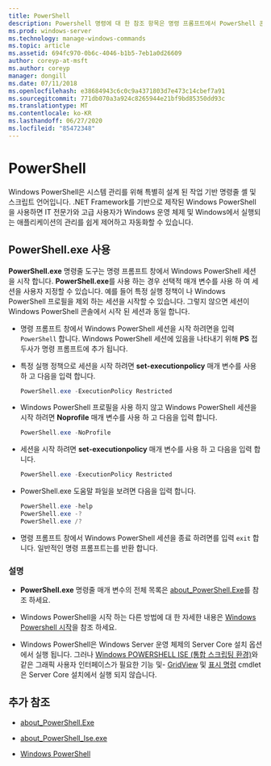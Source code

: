 ```yaml
---
title: PowerShell
description: Powershell 명령에 대 한 참조 항목은 명령 프롬프트에서 PowerShell 콘솔을 엽니다.
ms.prod: windows-server
ms.technology: manage-windows-commands
ms.topic: article
ms.assetid: 694fc970-0b6c-4046-b1b5-7eb1a0d26609
author: coreyp-at-msft
ms.author: coreyp
manager: dongill
ms.date: 07/11/2018
ms.openlocfilehash: e38684943c6c0c9a4371803d7e473c14cbef7a91
ms.sourcegitcommit: 771db070a3a924c8265944e21bf9bd85350dd93c
ms.translationtype: MT
ms.contentlocale: ko-KR
ms.lasthandoff: 06/27/2020
ms.locfileid: "85472348"
---
```

# <a name="powershell"></a>PowerShell

Windows PowerShell은 시스템 관리를 위해 특별히 설계 된 작업 기반 명령줄 셸 및 스크립트 언어입니다. .NET Framework를 기반으로 제작된 Windows PowerShell을 사용하면 IT 전문가와 고급 사용자가 Windows 운영 체제 및 Windows에서 실행되는 애플리케이션의 관리를 쉽게 제어하고 자동화할 수 있습니다.

## <a name="using-powershellexe"></a>PowerShell.exe 사용

**PowerShell.exe** 명령줄 도구는 명령 프롬프트 창에서 Windows PowerShell 세션을 시작 합니다. **PowerShell.exe**를 사용 하는 경우 선택적 매개 변수를 사용 하 여 세션을 사용자 지정할 수 있습니다. 예를 들어 특정 실행 정책이 나 Windows PowerShell 프로필을 제외 하는 세션을 시작할 수 있습니다. 그렇지 않으면 세션이 Windows PowerShell 콘솔에서 시작 된 세션과 동일 합니다.

- 명령 프롬프트 창에서 Windows PowerShell 세션을 시작 하려면을 입력 `PowerShell` 합니다. Windows PowerShell 세션에 있음을 나타내기 위해 **PS** 접두사가 명령 프롬프트에 추가 됩니다.

- 특정 실행 정책으로 세션을 시작 하려면 **set-executionpolicy** 매개 변수를 사용 하 고 다음을 입력 합니다.

    ```powershell
    PowerShell.exe -ExecutionPolicy Restricted
    ```

- Windows PowerShell 프로필을 사용 하지 않고 Windows PowerShell 세션을 시작 하려면 **Noprofile** 매개 변수를 사용 하 고 다음을 입력 합니다.

    ```powershell
    PowerShell.exe -NoProfile
    ```

- 세션을 시작 하려면 **set-executionpolicy** 매개 변수를 사용 하 고 다음을 입력 합니다.

    ```powershell
    PowerShell.exe -ExecutionPolicy Restricted
    ```

- PowerShell.exe 도움말 파일을 보려면 다음을 입력 합니다.

    ```powershell
    PowerShell.exe -help
    PowerShell.exe -?
    PowerShell.exe /?
    ```

- 명령 프롬프트 창에서 Windows PowerShell 세션을 종료 하려면를 입력 `exit` 합니다. 일반적인 명령 프롬프트는를 반환 합니다.

### <a name="remarks"></a>설명

- **PowerShell.exe** 명령줄 매개 변수의 전체 목록은 [about_PowerShell.Exe](https://docs.microsoft.com/powershell/module/microsoft.powershell.core/about/about_powershell_exe)를 참조 하세요.

- Windows PowerShell을 시작 하는 다른 방법에 대 한 자세한 내용은 [Windows Powershell 시작](https://docs.microsoft.com/powershell/scripting/windows-powershell/starting-windows-powershell)을 참조 하세요.

- Windows PowerShell은 Windows Server 운영 체제의 Server Core 설치 옵션에서 실행 됩니다. 그러나 [Windows POWERSHELL ISE (통합 스크립팅 환경)](https://docs.microsoft.com/previous-versions//hh849182(v=technet.10))와 같은 그래픽 사용자 인터페이스가 필요한 기능 및- [GridView](https://docs.microsoft.com/powershell/module/microsoft.powershell.utility/out-gridview) 및 [표시 명령](https://docs.microsoft.com/powershell/module/Microsoft.PowerShell.Utility/Show-Command) cmdlet은 Server Core 설치에서 실행 되지 않습니다.

## <a name="additional-references"></a>추가 참조

- [about_PowerShell.Exe](https://docs.microsoft.com/powershell/module/microsoft.powershell.core/about/about_powershell_exe)

- [about_PowerShell_Ise.exe](https://docs.microsoft.com/powershell/module/microsoft.powershell.core/about/about_powershell_ise_exe)

- [Windows PowerShell](https://docs.microsoft.com/powershell/)

